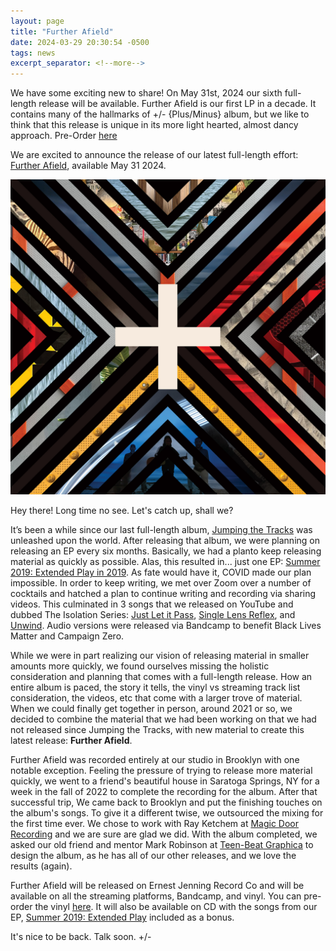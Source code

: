 ```yaml
---
layout: page
title: "Further Afield"
date: 2024-03-29 20:30:54 -0500
tags: news
excerpt_separator: <!--more-->
---
```


We have some exciting new to share! On May 31st, 2024 our sixth full-length
release will be available. Further Afield is our first LP in a decade. It
contains many of the hallmarks of +/- {Plus/Minus} album, but we like to think
that this release is unique in its more light hearted, almost dancy approach.
Pre-Order [here](https://ernestjenning.limitedrun.com/products/778312)

<!--more-->

We are excited to announce the release of our latest full-length effort:
[Further Afield](/further-afield/), available May 31 2024.

<div id="news-image">
    <img src="/assets/img/fa.jpg"/>
</div>

Hey there! Long time no see. Let's catch up, shall we?  

It’s been a while since our last full-length album,
[Jumping the Tracks](/jumping-the-tracks/) was unleashed upon the world. After
releasing that album, we were planning on releasing an EP every six months. Basically, 
we had a planto keep releasing material as quickly as possible. Alas, this resulted 
in... just one EP: [Summer 2019: Extended Play in 2019](/summer-2019-ep). As fate would have it, 
COVID made our plan impossible. In order to keep writing, we met over Zoom over a number
of cocktails and hatched a plan to continue writing and recording via sharing videos.
This culminated in 3 songs that we released on YouTube and dubbed The Isolation Series:
[Just Let it Pass](https://youtu.be/P_5gNopfRT4), [Single Lens Reflex](https://youtu.be/IEitz9cUWHQ), 
and [Unwind](https://youtu.be/Rb434w3SCnA). Audio versions were released via Bandcamp
to benefit Black Lives Matter and Campaign Zero.  

While we were in part realizing our vision of releasing material in smaller
amounts more quickly, we found ourselves missing the holistic consideration and
planning that comes with a full-length release. How an entire album is paced,
the story it tells, the vinyl vs streaming track list consideration, the videos,
etc that come with a larger trove of material. When we could finally get
together in person, around 2021 or so, we decided to combine the material that
we had been working on that we had not released since Jumping the Tracks, with
new material to create this latest release: **Further Afield**.

Further Afield was recorded entirely at our studio in Brooklyn with one notable
exception. Feeling the pressure of trying to release more material quickly, we
went to a friend's beautiful house in Saratoga Springs, NY for a week in the
fall of 2022 to complete the recording for the album. After that successful
trip, We came back to Brooklyn and put the finishing touches on the album's
songs. To give it a different twise, we outsourced the mixing for the first time ever. 
We chose to work with Ray Ketchem at [Magic Door Recording](https://www.magicdoorrecording.com/)
and we are sure are glad we did. With the album completed, we asked our old friend and
mentor Mark Robinson at [Teen-Beat Graphica](https://mmarkk.com/) to design the album, as he has all of
our other releases, and we love the results (again).

Further Afield will be released on Ernest Jenning Record Co and will be available on all
the streaming platforms, Bandcamp, and vinyl. You can pre-order the vinyl
[here](https://ernestjenning.limitedrun.com/products/778312).  It will also be available on CD
with the songs from our EP, [Summer 2019: Extended Play](/summer-2019-ep/) included as a
bonus.  

It's nice to be back.  Talk soon.
+/-
